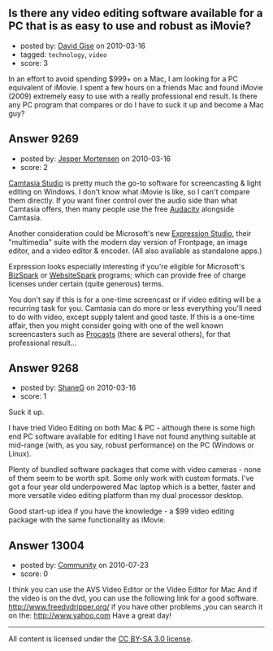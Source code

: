 ## Is there any video editing software available for a PC that is as easy to use and robust as iMovie?

- posted by: [David Gise](https://stackexchange.com/users/-1/808-david-gise) on 2010-03-16
- tagged: `technology`, `video`
- score: 3

In an effort to avoid spending $999+ on a Mac, I am looking for a PC equivalent of iMovie. I spent a few hours on a friends Mac and found iMovie (2009) extremely easy to use with a really professional end result. Is there any PC program that compares or do I have to suck it up and become a Mac guy? 


## Answer 9269

- posted by: [Jesper Mortensen](https://stackexchange.com/users/-1/1261-jesper-mortensen) on 2010-03-16
- score: 2

<p><a href="http://www.techsmith.com/camtasia/enhance.asp" rel="nofollow">Camtasia Studio</a> is pretty much the go-to software for screencasting &amp; light editing on Windows. I don't know what iMovie is like, so I can't compare them directly. If you want finer control over the audio side than what Camtasia offers, then many people use the free <a href="http://audacity.sourceforge.net/" rel="nofollow">Audacity</a> alongside Camtasia.</p>

<p>Another consideration could be Microsoft's new <a href="http://www.microsoft.com/expression/" rel="nofollow">Expression Studio</a>, their "multimedia" suite with the modern day version of Frontpage, an image editor, and a video editor &amp; encoder. (All also available as standalone apps.)</p>

<p>Expression looks especially interesting if you're eligible for Microsoft's <a href="http://www.47hats.com/2008/11/bizspark-vs-empower/" rel="nofollow">BizSpark</a> or <a href="http://www.microsoft.com/WEB/websitespark/Support.aspx" rel="nofollow">WebsiteSpark</a> programs; which can provide free of charge licenses under certain (quite generous) terms.</p>

<p>You don't say if this is for a one-time screencast or if video editing will be a recurring task for you. Camtasia can do more or less everything you'll need to do with video, except supply talent and good taste. If this is a one-time affair, then you might consider going with one of the well known screencasters such as <a href="http://procasts.co.uk/" rel="nofollow">Procasts</a> (there are several others), for that professional result...</p>



## Answer 9268

- posted by: [ShaneG](https://stackexchange.com/users/-1/918-shaneg) on 2010-03-16
- score: 1

Suck it up.

I have tried Video Editing on both Mac & PC - although there is some high end PC software available for editing I have not found anything suitable at mid-range (with, as you say, robust performance) on the PC (Windows or Linux).

Plenty of bundled software packages that come with video cameras - none of them seem to be worth spit. Some only work with custom formats. I've got a four year old underpowered Mac laptop which is a better, faster and more versatile video editing platform than my dual processor desktop.

Good start-up idea if you have the knowledge - a $99 video editing package with the same functionality as iMovie.


## Answer 13004

- posted by: [Community](https://stackexchange.com/users/-1/-1-community) on 2010-07-23
- score: 0


I think you can use the AVS Video Editor or the Video Editor for Mac
And if the video is on the dvd, you can use the following link for a good software.
http://www.freedvdripper.org/
if you have other problems ,you can search it on the:
http://www.yahoo.com
Have a great day!




---

All content is licensed under the [CC BY-SA 3.0 license](https://creativecommons.org/licenses/by-sa/3.0/).
